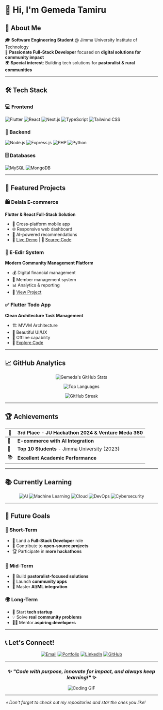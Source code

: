 # 👋 Hi, I'm Gemeda Tamiru

## 💫 About Me
🎓 **Software Engineering Student** @ Jimma University Institute of Technology  
🚀 **Passionate Full-Stack Developer** focused on **digital solutions for community impact**  
🌍 **Special interest**: Building tech solutions for **pastoralist & rural communities**

---

## 🛠️ Tech Stack

### 💻 Frontend
![Flutter](https://img.shields.io/badge/Flutter-02569B?style=for-the-badge&logo=flutter&logoColor=white)
![React](https://img.shields.io/badge/React-61DAFB?style=for-the-badge&logo=react&logoColor=black)
![Next.js](https://img.shields.io/badge/Next.js-000000?style=for-the-badge&logo=nextdotjs&logoColor=white)
![TypeScript](https://img.shields.io/badge/TypeScript-3178C6?style=for-the-badge&logo=typescript&logoColor=white)
![Tailwind CSS](https://img.shields.io/badge/Tailwind_CSS-38B2AC?style=for-the-badge&logo=tailwind-css&logoColor=white)

### 🔧 Backend
![Node.js](https://img.shields.io/badge/Node.js-339933?style=for-the-badge&logo=nodedotjs&logoColor=white)
![Express.js](https://img.shields.io/badge/Express.js-000000?style=for-the-badge&logo=express&logoColor=white)
![PHP](https://img.shields.io/badge/PHP-777BB4?style=for-the-badge&logo=php&logoColor=white)
![Python](https://img.shields.io/badge/Python-3776AB?style=for-the-badge&logo=python&logoColor=white)

### 🗄️ Databases
![MySQL](https://img.shields.io/badge/MySQL-4479A1?style=for-the-badge&logo=mysql&logoColor=white)
![MongoDB](https://img.shields.io/badge/MongoDB-47A248?style=for-the-badge&logo=mongodb&logoColor=white)

---

## 🚀 Featured Projects

### 🛍️ Delala E-commerce
**Flutter & React Full-Stack Solution**
- 📱 Cross-platform mobile app
- 🌐 Responsive web dashboard
- 🎯 AI-powered recommendations
- 🔗 [Live Demo](https://github.com/gemedatamiru/delala) | 📂 [Source Code](https://github.com/gemedatamiru/delala)

### 👥 E-Edir System
**Modern Community Management Platform**
- 💰 Digital financial management
- 👥 Member management system
- 📊 Analytics & reporting
- 🔗 [View Project](https://github.com/gemedatamiru/edir-system)

### ✅ Flutter Todo App
**Clean Architecture Task Management**
- 🏗️ MVVM Architecture
- 🎨 Beautiful UI/UX
- 📱 Offline capability
- 🔗 [Explore Code](https://github.com/gemedatamiru/flutter-todo)

---

## 📈 GitHub Analytics

<div align="center">
  
![Gemeda's GitHub Stats](https://github-readme-stats.vercel.app/api?username=gemedatamiru&show_icons=true&count_private=true&hide_border=true&theme=radical&bg_color=0d1117&title_color=58a6ff&icon_color=1f6feb)

![Top Languages](https://github-readme-stats.vercel.app/api/top-langs/?username=gemedatamiru&layout=compact&hide_border=true&theme=radical&bg_color=0d1117&title_color=58a6ff)

![GitHub Streak](https://streak-stats.demolab.com?user=gemedatamiru&theme=radical&hide_border=true&background=0D1117&dates=58A6FF)

</div>

---

## 🏆 Achievements

| 🥉 | **3rd Place** - JU Hackathon 2024 & Venture Meda 360 |
|---|-----------------------------------------------------|
| 🎯 | **E-commerce with AI Integration** |
| 🏅 | **Top 10 Students** - Jimma University (2023) |
| 📚 | **Excellent Academic Performance** |

---

## 📚 Currently Learning

<div align="center">

![AI](https://img.shields.io/badge/Artificial_Intelligence-FF6B6B?style=for-the-badge&logo=ai&logoColor=white)
![Machine Learning](https://img.shields.io/badge/Machine_Learning-FFD93D?style=for-the-badge&logo=python&logoColor=black)
![Cloud](https://img.shields.io/badge/Cloud_Computing-6BCEFF?style=for-the-badge&logo=googlecloud&logoColor=white)
![DevOps](https://img.shields.io/badge/DevOps-78C257?style=for-the-badge&logo=gitlab&logoColor=white)
![Cybersecurity](https://img.shields.io/badge/Cybersecurity-FF6B6B?style=for-the-badge&logo=security&logoColor=white)

</div>

---

## 🌟 Future Goals

### 🎯 Short-Term
- 💼 Land a **Full-Stack Developer** role
- 🤝 Contribute to **open-source projects**
- 🏆 Participate in **more hackathons**

### 🚀 Mid-Term  
- 🌱 Build **pastoralist-focused solutions**
- 📱 Launch **community apps**
- 🔄 Master **AI/ML integration**

### 🌍 Long-Term
- 🏢 Start **tech startup**
- 💡 Solve **real community problems**
- 👨‍🏫 Mentor **aspiring developers**

---

## 📞 Let's Connect!

<div align="center">

[![Email](https://img.shields.io/badge/Email-D14836?style=for-the-badge&logo=gmail&logoColor=white)](mailto:gemedatam@gmail.com)
[![Portfolio](https://img.shields.io/badge/Portfolio-4285F4?style=for-the-badge&logo=google-chrome&logoColor=white)](https://www.gemedatamiru.dev)
[![LinkedIn](https://img.shields.io/badge/LinkedIn-0077B5?style=for-the-badge&logo=linkedin&logoColor=white)](https://linkedin.com/in/gemedatamiru)
[![GitHub](https://img.shields.io/badge/GitHub-181717?style=for-the-badge&logo=github&logoColor=white)](https://github.com/gemedatamiru)

</div>

---

<div align="center">

### ✨ *"Code with purpose, innovate for impact, and always keep learning!"* ✨

![Coding GIF](https://media.giphy.com/media/qgQUggAC3Pfv687qPC/giphy.gif)

</div>

---

*⭐ Don't forget to check out my repositories and star the ones you like!*
